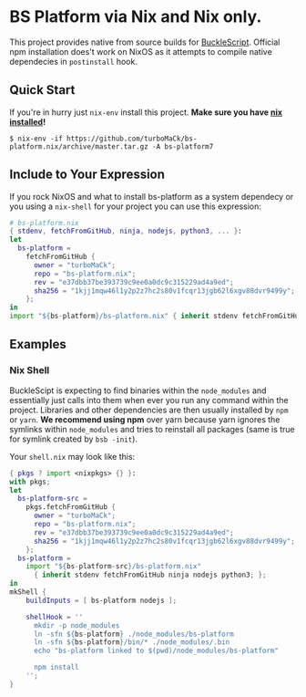 # BS Platform via Nix and Nix only.

This project provides native from source builds for [BuckleScript](https://github.com/bucklescript/bucklescript).
Official npm installation does't work on NixOS as it attempts to compile native dependecies in `postinstall` hook.

## Quick Start

If you're in hurry just `nix-env` install this project.
**Make sure you have [nix installed](https://nixos.org/nix/)!**

```
$ nix-env -if https://github.com/turboMaCk/bs-platform.nix/archive/master.tar.gz -A bs-platform7
```

## Include to Your Expression

If you rock NixOS and what to install bs-platform as a system dependecy
or you using a `nix-shell` for your project you can use this expression:

```nix
# bs-platform.nix
{ stdenv, fetchFromGitHub, ninja, nodejs, python3, ... }:
let
  bs-platform =
    fetchFromGitHub {
      owner = "turboMaCk";
      repo = "bs-platform.nix";
      rev = "e37dbb37be393739c9ee0a0dc9c315229ad4a9ed";
      sha256 = "1kjj1mqw46l1y2p2z7hc2s80v1fcqr13jgb62l6xgv88dvr9499y";
    };
in
import "${bs-platform}/bs-platform.nix" { inherit stdenv fetchFromGitHub ninja nodejs python3; }
```

## Examples

### Nix Shell

BuckleScipt is expecting to find binaries within the `node_modules` and essentially just calls into
them when ever you run any command within the project.
Libraries and other dependencies are then usually installed by `npm` or `yarn`.
**We recommend using npm** over yarn because yarn ignores the symlinks within `node_modules` and
tries to reinstall all packages (same is true for symlink created by `bsb -init`).

Your `shell.nix` may look like this:

```nix
{ pkgs ? import <nixpkgs> {} }:
with pkgs;
let
  bs-platform-src =
    pkgs.fetchFromGitHub {
      owner = "turboMaCk";
      repo = "bs-platform.nix";
      rev = "e37dbb37be393739c9ee0a0dc9c315229ad4a9ed";
      sha256 = "1kjj1mqw46l1y2p2z7hc2s80v1fcqr13jgb62l6xgv88dvr9499y";
    };
  bs-platform =
    import "${bs-platform-src}/bs-platform.nix"
      { inherit stdenv fetchFromGitHub ninja nodejs python3; };
in
mkShell {
    buildInputs = [ bs-platform nodejs ];

    shellHook = ''
      mkdir -p node_modules
      ln -sfn ${bs-platform} ./node_modules/bs-platform
      ln -sfn ${bs-platform}/bin/* ./node_modules/.bin
      echo "bs-platform linked to $(pwd)/node_modules/bs-platform"

      npm install
    '';
}
```
